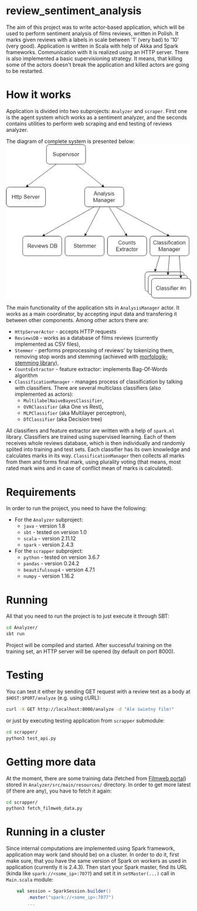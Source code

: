# review_sentiment_analysis

The aim of this project was to write actor-based application, which will be used to perform sentiment analysis of films reviews, written in Polish. It marks given reviews with a labels in scale between '1' (very bad) to '10' (very good). Application is written in Scala with help of Akka and Spark frameworks. Communication with it is realized using an HTTP server. There is also implemented a basic supervisioning strategy. It means, that killing some of the actors doesn't break the application and killed actors are going to be restarted.

# How it works

Application is divided into two subprojects: `Analyzer` and `scraper`. First one is the agent system which works as a sentiment analyzer, and the seconds contains utilities to perform web scraping and end testing of reviews analyzer.

The diagram of complete system is presented below:
![RSA system diagram](https://raw.githubusercontent.com/pawelarybak/review_sentiment_analysis/master/docs/img/rsa-diagram.png)

The main functionality of the application sits in `AnalysisManager` actor. It works as a main coordinator, by accepting input data and transfering it between other components. Among other actors there are:
  - `HttpServerActor` - accepts HTTP requests
  - `ReviewsDB` - works as a database of films reviews (currently implemented as CSV files),
  - `Stemmer` - performs preprocessing of reviews' by tokenizing them, removing stop words and stemming (achieved with [morfologik-stemming library](https://github.com/morfologik/morfologik-stemming)),
  - `CountsExtractor` - feature extractor: implements Bag-Of-Words algorithm
  - `ClassificationManager` - manages process of classification by talking with classifiers. There are several multiclass classifiers (also implemented as actors):
    * `MultilabelNaiveBayesClassifier`,
    * `OVRClassifier` (aka One vs Rest),
    * `MLPClassifier` (aka Multilayer perceptron),
    * `DTClassifier` (aka Decision tree)

All classifiers and feature extractor are written with a help of `spark.ml` library. Classifiers are trained using supervised learning. Each of them receives whole reviews database, which is then individually and randomly splited into training and test sets. Each classifier has its own knowledge and calculates marks in its way. `ClassificationManager` then collects all marks from them and forms final mark, using plurality voting (that means, most rated mark wins and in case of conflict mean of marks is calculated).

# Requirements

In order to run the project, you need to have the following:
  * For the `Analyzer` subproject:
    - `java` - version 1.8
    - `sbt` - tested on version 1.0
    - `scala` - version 2.11.12
    - `spark` - version 2.4.3
  * For the `scrapper` subproject:
    - `python` - tested on version 3.6.7
    - `pandas` - version 0.24.2
    - `beautifulsoup4` - version 4.7.1
    - `numpy` - version 1.16.2

# Running

All that you need to run the project is to just execute it through SBT:

```sh
cd Analyzer/
sbt run
```

Project will be compiled and started. After successful training on the training set, an HTTP server will be opened (by default on port 8000).

# Testing

You can test it either by sending GET request with a review text as a body at `$HOST:$PORT/analyze` (e.g. using cURL):
```sh
curl -X GET http://localhost:8000/analyze -d "Ale świetny film!"
```

or just by executing testing application from `scrapper` submodule:

```sh
cd scrapper/
python3 test_api.py
```

# Getting more data

At the moment, there are some training data (fetched from [Filmweb portal](https://www.filmweb.pl/)) stored in `Analyzer/src/main/resources/` directory. In order to get more latest (if there are any), you have to fetch it again:

```sh
cd scrapper/
python3 fetch_filmweb_data.py
```

# Running in a cluster

Since internal computations are implemented using Spark framework, application may work (and should be) on a cluster. In order to do it, first make sure, that you have the same version of Spark on workers as used in application (currently it is 2.4.3). Then start your Spark master, find its URL (kinda like `spark://<some_ip>:7077`) and set it in `setMaster(...)` call in `Main.scala` module:

```scala
    val session = SparkSession.builder()
        .master("spark://<some_ip>:7077")
        ...
```
